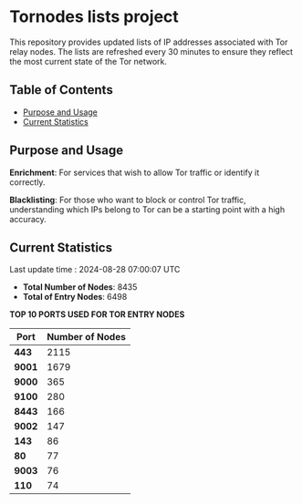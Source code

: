 # Tornodes lists project

This repository provides updated lists of IP addresses associated with Tor relay nodes. The lists are refreshed every 30 minutes to ensure they reflect the most current state of the Tor network.

## Table of Contents

- [Purpose and Usage](#purpose-and-usage)
- [Current Statistics](#current-statistics)


## Purpose and Usage

**Enrichment**: For services that wish to allow Tor traffic or identify it correctly.

**Blacklisting**: For those who want to block or control Tor traffic, understanding which IPs belong to Tor can be a starting point with a high accuracy.

## Current Statistics

Last update time : 2024-08-28 07:00:07 UTC

- **Total Number of Nodes**: 8435
- **Total of Entry Nodes**: 6498

**TOP 10 PORTS USED FOR TOR ENTRY NODES**

| **Port** | **Number of Nodes** |
|------|-----------------|
| **443**   | 2115  |
| **9001**   | 1679  |
| **9000**   | 365  |
| **9100**   | 280  |
| **8443**   | 166  |
| **9002**   | 147  |
| **143**   | 86  |
| **80**   | 77  |
| **9003**   | 76  |
| **110**   | 74  |

